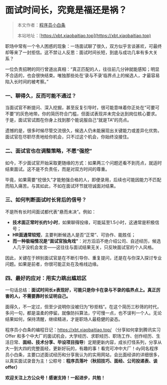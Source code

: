 # 面试时间长，究竟是福还是祸？

> 本文作者：[程序员小白条](https://github.com/luoye6)
>
> 本站地址：[https://xbt.xiaobaitiao.top](https://xbt.xiaobaitiao.top)

职场中常有一个令人困惑的现象：一场面试聊了很久，双方似乎言谈甚欢，可最终却等来了一封拒信。这不禁让人反思：面试时间长短，到底与成功几率有多大关系？

一位负责招聘的同行曾道出真相：“真正匹配的人，往往前几分钟就能感知；明显不合适的，也会很快结束。唯独那些处在‘录与不录’临界点上的候选人，才最容易陷入长时间的被考察。”

### 一、聊得久，反而可能不通过？

当面试官不断提问、深入挖掘，甚至反复引导时，很可能意味着你正处在“可要可不要”的灰色地带。你的简历符合门槛，但面试表现并未完全达到岗位核心要求。于是，面试官试图在你身上找到那个能说服自己“就是TA”的亮点。

遗憾的是，很多时候尽管交流很久，候选人仍未能展现出关键能力或差异化优势。面试官在尽职尽责地给你机会，只不过这个机会，你始终没接住。

### 二、面试官也在调整策略，不愿“强挖”

如今，不少面试官开始采取更随缘的方式：如果两三个问题还看不到亮点，就适时结束面试。这不是不负责任，而是对双方时间的尊重。

毕竟，如果需要“挖很久”才能勉强合格的人，即便录用，后续也可能因能力不匹配而陷入痛苦。与其如此，不如在面试环节就坦诚面对结果。

### 三、如何判断面试时长背后的信号？

不是所有长时间面试都代表“悬而未决”。例如：

- **技术面正常时长约1小时**，如果聊得投缘，可能延至1.5小时，这通常是积极信号；
- **HR面通常较短**，主要判断候选人是否“正常”、可协作、能胜任；
- **而一种极端情况是“面试官独角戏”**：对方滔滔不绝介绍公司、自述经历，候选人几乎没机会发言——这往往与面试结果无关，只反映面试官的个人风格。

因此，关键在于辨别面试官是在不断引导你、重复提问，还是在与你深入探讨专业问题。如果是前者，你很可能正处在及格线边缘。

### 四、最好的应对：用实力跳出尴尬区

一句话总结：**面试时间长≠表现好，可能只是你卡在录与不录的临界点上。真正厉害的人，不需要靠时长证明自己。**

面得久，不一定过，但至少说明你没被归为“秒拒档”。在这个简历三秒筛的时代，多问一句，都是温柔的停留。就像防抖算法，宁可慢一点，也不误判一个人。无论结果如何，保持清醒，继续精进，才是职场人最稳健的姿态。



程序员小白条的编程日记：https://xbt.xiaobaitiao.top/ （分享如何拿到腾讯实习 Offer 和多个中大厂的面试机会，大学经历、求职经历、职场工作、创作经历、生活日常、**面经、技术分享、毕设项目指导**）定期更新内容，成长打怪系列，分享从大一到大四的完整面经，更新好玩的，有趣的事！看完可冲中大厂！dy同名程序员小白条，主要口述面试经历和分享我认为的实用网站，会比面经讲的详细很多，以真实面试录音为主！公粽号：**程序员落叶（秋招技巧、面经、公司投递表、谈offer）**

**欢迎关注上方公众号！感谢支持！一起进步，共勉！**